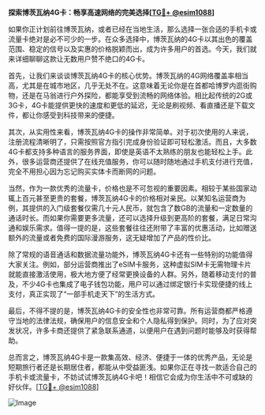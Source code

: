 **探索博茨瓦纳4G卡：畅享高速网络的完美选择[[TG💪+ @esim1088](https://t.me/s/esim1088)]**

如果你正计划前往博茨瓦纳，或者已经在当地生活，那么选择一张合适的手机卡或流量卡绝对是必不可少的一步。在众多选择中，博茨瓦纳的4G卡以其出色的覆盖范围、稳定的信号以及实惠的价格脱颖而出，成为许多用户的首选。今天，我们就来详细聊聊这款让无数用户赞不绝口的4G卡。

首先，让我们来谈谈博茨瓦纳4G卡的核心优势。博茨瓦纳的4G网络覆盖率相当高，尤其是在城市地区，几乎无处不在。这意味着无论你是在首都哈博罗内逛街购物，还是在马翁进行户外探险，都能享受到流畅的网络体验。相比起传统的2G或3G卡，4G卡能提供更快的速度和更低的延迟，无论是刷视频、看直播还是下载文件，都让你感受到科技带来的便捷。

其次，从实用性来看，博茨瓦纳4G卡的操作非常简单。对于初次使用的人来说，注册流程清晰明了，只需按照官方指引完成身份验证即可轻松激活。而且，大多数4G卡都支持多种语言的服务界面，即使是英语不太熟练的朋友也能轻松上手。此外，很多运营商还提供了在线充值服务，你可以随时随地通过手机支付进行充值，完全不用担心因为忘记购买实体卡而断网的问题。

当然，作为一款优秀的流量卡，价格也是不可忽视的重要因素。相较于某些国家动辄上百元甚至更贵的套餐，博茨瓦纳4G卡的价格相对亲民。以某知名运营商为例，其提供的入门级套餐仅需几十元人民币，就包含了数GB的流量和一定数量的通话时长。而如果你需要更多流量，还可以选择升级到更高阶的套餐，满足日常沟通和娱乐需求。值得一提的是，这些套餐往往还附带了丰富的优惠活动，比如赠送额外的流量或者免费的国际漫游服务，这无疑增加了产品的性价比。

除了常规的语音通话和数据流量功能外，博茨瓦纳4G卡还有一些特别的功能值得大家关注。例如，部分运营商推出了eSIM卡服务，这种虚拟SIM卡无需物理卡片就能直接激活使用，极大地方便了经常更换设备的人群。另外，随着移动支付的普及，不少4G卡也集成了电子钱包功能，用户可以通过绑定银行卡实现便捷的线上支付，真正实现了“一部手机走天下”的生活方式。

最后，不得不提的是，博茨瓦纳4G卡的安全性也非常可靠。所有运营商都严格遵守当地的法律法规，确保用户的信息安全和个人隐私得到保护。同时，为了应对突发状况，许多卡商还提供了紧急联系通道，以便用户在遇到问题时能够及时获得帮助。

总而言之，博茨瓦纳4G卡是一款集高效、经济、便捷于一体的优秀产品，无论是短期旅行者还是长期居住者，都能从中受益匪浅。如果你正在寻找一款适合自己的手机卡或流量卡，不妨试试博茨瓦纳4G卡吧！相信它会成为你生活中不可或缺的好伙伴。[[TG💪+ @esim1088](https://t.me/s/esim1088)] 

![Image](https://i.postimg.cc/4NQfJmqS/Snipaste-2025-05-13-00-14-12.png)